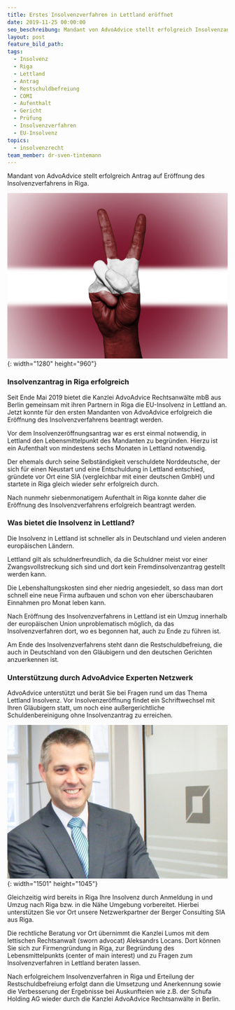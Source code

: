 ```yaml
---
title: Erstes Insolvenzverfahren in Lettland eröffnet
date: 2019-11-25 00:00:00
seo_beschreibung: Mandant von AdvoAdvice stellt erfolgreich Insolvenzantrag in Riga
layout: post
feature_bild_path:
tags:
  - Insolvenz
  - Riga
  - Lettland
  - Antrag
  - Restschuldbefreiung
  - COMI
  - Aufenthalt
  - Gericht
  - Prüfung
  - Insolvenzverfahren
  - EU-Insolvenz
topics:
  - insolvenzrecht
team_member: dr-sven-tintemann
---
```


Mandant von AdvoAdvice stellt erfolgreich Antrag auf Eröffnung des Insolvenzverfahrens in Riga.&nbsp;

![](/uploads/latvia-2131273-1280-4.jpg){: width="1280" height="960"}

### Insolvenzantrag in Riga erfolgreich

Seit Ende Mai 2019 bietet die Kanzlei AdvoAdvice Rechtsanw&auml;lte mbB aus Berlin gemeinsam mit ihren Partnern in Riga die EU-Insolvenz in Lettland an. Jetzt konnte f&uuml;r den ersten Mandanten von AdvoAdvice erfolgreich die Eröffnung des Insolvenzverfahrens beantragt werden.

Vor dem Insolvenzeröffnungsantrag war es erst einmal notwendig, in Lettland den Lebensmittelpunkt des Mandanten zu begr&uuml;nden. Hierzu ist ein Aufenthalt von mindestens sechs Monaten in Lettland notwendig.&nbsp;

Der ehemals durch seine Selbst&auml;ndigkeit verschuldete Norddeutsche, der sich f&uuml;r einen Neustart und eine Entschuldung in Lettland entschied, gr&uuml;ndete vor Ort eine SIA (vergleichbar mit einer deutschen GmbH) und startete in Riga gleich wieder sehr erfolgreich durch.&nbsp;

Nach nunmehr siebenmonatigem Aufenthalt in Riga konnte daher die Eröffnung des Insolvenzverfahrens erfolgreich beantragt werden.

### Was bietet die Insolvenz in Lettland?

Die Insolvenz in Lettland ist schneller als in Deutschland und vielen anderen europ&auml;ischen L&auml;ndern.&nbsp;

Lettland gilt als schuldnerfreundlich, da die Schuldner meist vor einer Zwangsvollstreckung sich sind und dort kein Fremdinsolvenzantrag gestellt werden kann.&nbsp;

Die Lebenshaltungskosten sind eher niedrig angesiedelt, so dass man dort schnell eine neue Firma aufbauen und schon von eher &uuml;berschaubaren Einnahmen pro Monat leben kann.&nbsp;

Nach Eröffnung des Insolvenzverfahrens in Lettland ist ein Umzug innerhalb der europ&auml;ischen Union unproblematisch möglich, da das Insolvenzverfahren dort, wo es begonnen hat, auch zu Ende zu f&uuml;hren ist.&nbsp;

Am Ende des Insolvenzverfahrens steht dann die Restschuldbefreiung, die auch in Deutschland von den Gl&auml;ubigern und den deutschen Gerichten anzuerkennen ist.&nbsp;

### Unterst&uuml;tzung durch AdvoAdvice Experten Netzwerk

AdvoAdvice unterst&uuml;tzt und ber&auml;t Sie bei Fragen rund um das Thema Lettland Insolvenz. Vor Insolvenzeröffnung findet ein Schriftwechsel mit Ihren Gl&auml;ubigern statt, um noch eine au&szlig;ergerichtliche Schuldenbereinigung ohne Insolvenzantrag zu erreichen.&nbsp;

![](/uploads/advoadvice-01-52-von-80-5.jpg){: width="1501" height="1045"}

Gleichzeitig wird bereits in Riga Ihre Insolvenz durch Anmeldung in und Umzug nach Riga bzw. in die N&auml;he Umgebung vorbereitet. Hierbei unterst&uuml;tzen Sie vor Ort unsere Netzwerkpartner der Berger Consulting SIA aus Riga.&nbsp;

Die rechtliche Beratung vor Ort &uuml;bernimmt die Kanzlei Lumos mit dem lettischen Rechtsanwalt (sworn advocat) Aleksandrs Locans. Dort können Sie sich zur Firmengr&uuml;ndung in Riga, zur Begr&uuml;ndung des Lebensmittelpunkts (center of main interest) und zu Fragen zum Insolvenzverfahren in Lettland beraten lassen.&nbsp;

Nach erfolgreichem Insolvenzverfahren in Riga und Erteilung der Restschuldbefreiung erfolgt dann die Umsetzung und Anerkennung sowie die Verbesserung der Ergebnisse bei Auskunfteien wie z.B. der Schufa Holding AG wieder durch die Kanzlei AdvoAdvice Rechtsanw&auml;lte in Berlin.

&nbsp;